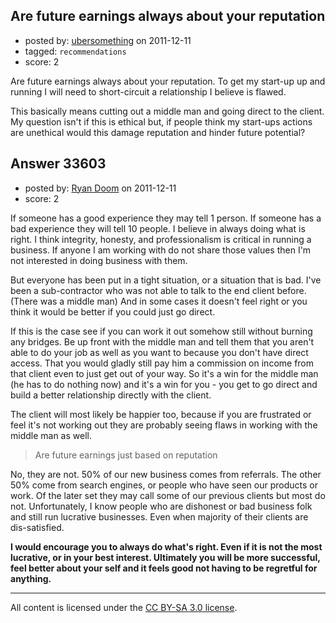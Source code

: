 ## Are future earnings always about your reputation

- posted by: [ubersomething](https://stackexchange.com/users/-1/14969-ubersomething) on 2011-12-11
- tagged: `recommendations`
- score: 2

Are future earnings always about your reputation. To get my start-up up and running I will need to short-circuit a relationship I believe is flawed. 

This basically means cutting out a middle man and going direct to the client. My question isn't if this is ethical but, if people think my start-ups actions are unethical would this damage reputation and hinder future potential?




## Answer 33603

- posted by: [Ryan Doom](https://stackexchange.com/users/-1/5655-ryan-doom) on 2011-12-11
- score: 2

If someone has a good experience they may tell 1 person. If someone has a bad experience they will tell 10 people.  I believe in always doing what is right. I think integrity, honesty, and professionalism is critical in running a business. If anyone I am working with do not share those values then I'm not interested in doing business with them.  

But everyone has been put in a tight situation, or a situation that is bad.  I've been a sub-contractor who was not able to talk to the end client before. (There was a middle man) And in some cases it doesn't feel right or you think it would be better if you could just go direct.

If this is the case see if you can work it out somehow still without burning any bridges. Be up front with the middle man and tell them that you aren't able to do your job as well as you want to because you don't have direct access. That you would gladly still pay him a commission on income from that client even to just get out of your way. So it's a win for the middle man (he has to do nothing now) and it's a win for you - you get to go direct and build a better relationship directly with the client.

The client will most likely be happier too, because if you are frustrated or feel it's not working out they are probably seeing flaws in working with the middle man as well.

> Are future earnings just based on reputation 

No, they are not.  50% of our new business comes from referrals. The other 50% come from search engines, or people who have seen our products or work.  Of the later set they may call some of our previous clients but most do not. Unfortunately, I know people who are dishonest or bad business folk and still run lucrative businesses. Even when majority of their clients are dis-satisfied.

**I would encourage you to always do what's right. Even if it is not the most lucrative, or in your best interest. Ultimately you will be more successful, feel better about your self and it feels good not having to be regretful for anything.**







---

All content is licensed under the [CC BY-SA 3.0 license](https://creativecommons.org/licenses/by-sa/3.0/).
